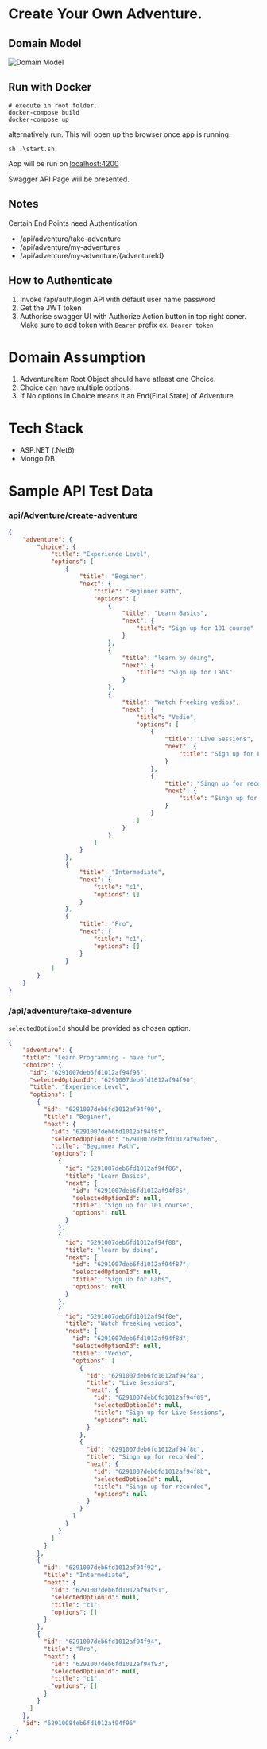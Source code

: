 # Create Your Own Adventure. 

## Domain Model 
![Domain Model](Adventure_Model.png "Domain Model")

## Run with Docker

```shell
# execute in root folder.
docker-compose build
docker-compose up
```
alternatively run. This will open up the browser once app is running.
```shell
sh .\start.sh
```

App will be run on [localhost:4200](https://localhost:4200)

Swagger API Page will be presented. 

## Notes
Certain End Points need Authentication 

- /api/adventure/take-adventure
- /api/adventure/my-adventures
- /api/adventure/my-adventure/{adventureId}

## How to Authenticate 

1. Invoke /api/auth/login API with default user name password 
2. Get the JWT token
3. Authorise swagger UI with Authorize Action button in top right coner. Make sure to add token with ``Bearer`` prefix
    ex. 
    ```Bearer token```

# Domain Assumption 
1. AdventureItem Root Object should have atleast one Choice. 
2. Choice can have multiple options. 
3. If No options in Choice means it an End(Final State) of Adventure. 

# Tech Stack 
- ASP.NET (.Net6)
- Mongo DB

# Sample API Test Data

### api/Adventure/create-adventure
```json
{
    "adventure": {
        "choice": {
            "title": "Experience Level",
            "options": [
                {
                    "title": "Beginer",
                    "next": {
                        "title": "Beginner Path",
                        "options": [
                            {
                                "title": "Learn Basics",
                                "next": {
                                    "title": "Sign up for 101 course"
                                }
                            },
                            {
                                "title": "learn by doing",
                                "next": {
                                    "title": "Sign up for Labs"
                                }
                            },
                            {
                                "title": "Watch freeking vedios",
                                "next": {
                                    "title": "Vedio",
                                    "options": [
                                        {
                                            "title": "Live Sessions",
                                            "next": {
                                                "title": "Sign up for Live Sessions"
                                            }
                                        },
                                        {
                                            "title": "Singn up for recorded",
                                            "next": {
                                                "title": "Singn up for recorded"
                                            }
                                        }
                                    ]
                                }
                            }
                        ]
                    }
                },
                {
                    "title": "Intermediate",
                    "next": {
                        "title": "c1",
                        "options": []
                    }
                },
                {
                    "title": "Pro",
                    "next": {
                        "title": "c1",
                        "options": []
                    }
                }
            ]
        }
    }
}
```

### /api/adventure/take-adventure 
``selectedOptionId`` should be provided as chosen option.
```json
{
    "adventure": {
    "title": "Learn Programming - have fun",
    "choice": {
      "id": "6291007deb6fd1012af94f95",
      "selectedOptionId": "6291007deb6fd1012af94f90",
      "title": "Experience Level",
      "options": [
        {
          "id": "6291007deb6fd1012af94f90",
          "title": "Beginer",
          "next": {
            "id": "6291007deb6fd1012af94f8f",
            "selectedOptionId": "6291007deb6fd1012af94f86",
            "title": "Beginner Path",
            "options": [
              {
                "id": "6291007deb6fd1012af94f86",
                "title": "Learn Basics",
                "next": {
                  "id": "6291007deb6fd1012af94f85",
                  "selectedOptionId": null,
                  "title": "Sign up for 101 course",
                  "options": null
                }
              },
              {
                "id": "6291007deb6fd1012af94f88",
                "title": "learn by doing",
                "next": {
                  "id": "6291007deb6fd1012af94f87",
                  "selectedOptionId": null,
                  "title": "Sign up for Labs",
                  "options": null
                }
              },
              {
                "id": "6291007deb6fd1012af94f8e",
                "title": "Watch freeking vedios",
                "next": {
                  "id": "6291007deb6fd1012af94f8d",
                  "selectedOptionId": null,
                  "title": "Vedio",
                  "options": [
                    {
                      "id": "6291007deb6fd1012af94f8a",
                      "title": "Live Sessions",
                      "next": {
                        "id": "6291007deb6fd1012af94f89",
                        "selectedOptionId": null,
                        "title": "Sign up for Live Sessions",
                        "options": null
                      }
                    },
                    {
                      "id": "6291007deb6fd1012af94f8c",
                      "title": "Singn up for recorded",
                      "next": {
                        "id": "6291007deb6fd1012af94f8b",
                        "selectedOptionId": null,
                        "title": "Singn up for recorded",
                        "options": null
                      }
                    }
                  ]
                }
              }
            ]
          }
        },
        {
          "id": "6291007deb6fd1012af94f92",
          "title": "Intermediate",
          "next": {
            "id": "6291007deb6fd1012af94f91",
            "selectedOptionId": null,
            "title": "c1",
            "options": []
          }
        },
        {
          "id": "6291007deb6fd1012af94f94",
          "title": "Pro",
          "next": {
            "id": "6291007deb6fd1012af94f93",
            "selectedOptionId": null,
            "title": "c1",
            "options": []
          }
        }
      ]
    },
    "id": "6291008feb6fd1012af94f96"
  }
}
```
